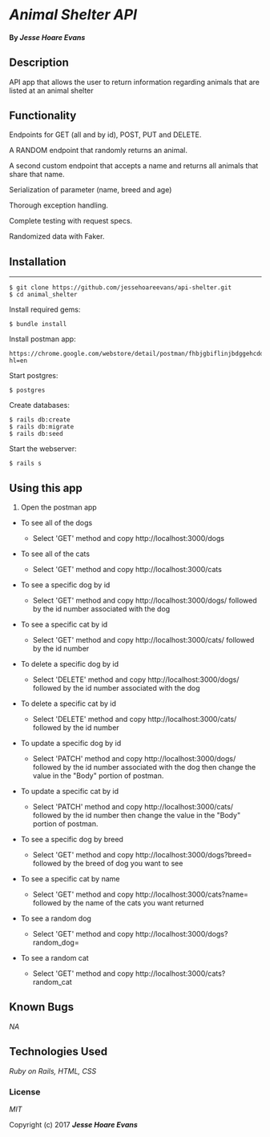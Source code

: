 # _Animal Shelter API_

#### By _**Jesse Hoare Evans**_

## Description

API app that allows the user to return information regarding animals that are listed at an animal shelter

## Functionality
Endpoints for GET (all and by id), POST, PUT and DELETE.

A RANDOM endpoint that randomly returns an animal.

A second custom endpoint that accepts a name and returns all animals that share that name.

Serialization of parameter (name, breed and age)

Thorough exception handling.

Complete testing with request specs.

Randomized data with Faker.

## Installation
------------

```
$ git clone https://github.com/jessehoareevans/api-shelter.git
$ cd animal_shelter
```

Install required gems:
```
$ bundle install
```

Install postman app:
```
https://chrome.google.com/webstore/detail/postman/fhbjgbiflinjbdggehcddcbncdddomop?hl=en
```

Start postgres:
```
$ postgres
```

Create databases:
```
$ rails db:create
$ rails db:migrate
$ rails db:seed
```

Start the webserver:
```
$ rails s
```

## Using this app

1. Open the postman app

* To see all of the dogs  
  * Select 'GET' method and copy http://localhost:3000/dogs
* To see all of the cats
  * Select 'GET' method and copy http://localhost:3000/cats

* To see a specific dog by id  
  * Select 'GET' method and copy http://localhost:3000/dogs/ followed by the id number associated with the dog
* To see a specific cat by id
  * Select 'GET' method and copy http://localhost:3000/cats/ followed by the id number

* To delete a specific dog by id  
  * Select 'DELETE' method and copy http://localhost:3000/dogs/ followed by the id number associated with the dog
* To delete a specific cat by id
  * Select 'DELETE' method and copy http://localhost:3000/cats/ followed by the id number

* To update a specific dog by id  
  * Select 'PATCH' method and copy http://localhost:3000/dogs/ followed by the id number associated with the dog then change the value in the "Body" portion of postman.
* To update a specific cat by id
  * Select 'PATCH' method and copy http://localhost:3000/cats/ followed by the id number then change the value in the "Body" portion of postman.

* To see a specific dog by breed  
  * Select 'GET' method and copy http://localhost:3000/dogs?breed= followed by the breed of dog you want to see
* To see a specific cat by name
  * Select 'GET' method and copy http://localhost:3000/cats?name= followed by the name of the cats you want returned

* To see a random dog
  * Select 'GET' method and copy http://localhost:3000/dogs?random_dog=
* To see a random cat
  * Select 'GET' method and copy http://localhost:3000/cats?random_cat


## Known Bugs

_NA_

## Technologies Used

_Ruby on Rails, HTML, CSS_

### License

*MIT*

Copyright (c) 2017 **_Jesse Hoare Evans_**
